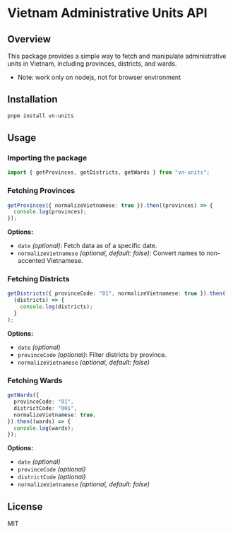 # Vietnam Administrative Units API

## Overview

This package provides a simple way to fetch and manipulate administrative units in Vietnam, including provinces, districts, and wards.

- Note: work only on nodejs, not for browser environment

## Installation

```sh
pnpm install vn-units
```

## Usage

### Importing the package

```ts
import { getProvinces, getDistricts, getWards } from "vn-units";
```

### Fetching Provinces

```ts
getProvinces({ normalizeVietnamese: true }).then((provinces) => {
  console.log(provinces);
});
```

**Options:**

- `date` _(optional)_: Fetch data as of a specific date.
- `normalizeVietnamese` _(optional, default: false)_: Convert names to non-accented Vietnamese.

### Fetching Districts

```ts
getDistricts({ provinceCode: "01", normalizeVietnamese: true }).then(
  (districts) => {
    console.log(districts);
  }
);
```

**Options:**

- `date` _(optional)_
- `provinceCode` _(optional)_: Filter districts by province.
- `normalizeVietnamese` _(optional, default: false)_

### Fetching Wards

```ts
getWards({
  provinceCode: "01",
  districtCode: "001",
  normalizeVietnamese: true,
}).then((wards) => {
  console.log(wards);
});
```

**Options:**

- `date` _(optional)_
- `provinceCode` _(optional)_
- `districtCode` _(optional)_
- `normalizeVietnamese` _(optional, default: false)_

## License

MIT

